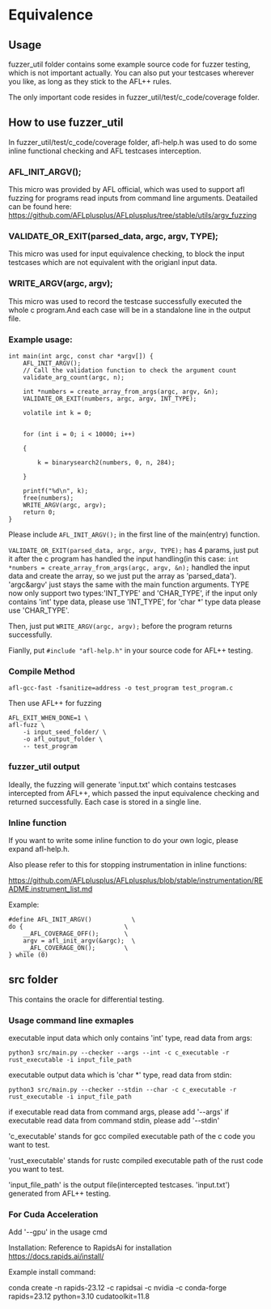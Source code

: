 # Equivalence

## Usage
fuzzer_util folder contains some example source code for fuzzer testing, which is not important actually. You can also put your testcases wherever you like, as long as they stick to the AFL++ rules.

The only important code resides in fuzzer_util/test/c_code/coverage folder.

## How to use fuzzer_util
In fuzzer_util/test/c_code/coverage folder, afl-help.h was used to do some inline functional checking and AFL testcases interception.
### AFL_INIT_ARGV();
This micro was provided by AFL official, which was used to support afl fuzzing for programs read inputs from command line arguments.
Deatailed can be found here:
https://github.com/AFLplusplus/AFLplusplus/tree/stable/utils/argv_fuzzing
### VALIDATE_OR_EXIT(parsed_data, argc, argv, TYPE);
This micro was used for input equivalence checking, to block the input testcases which are not equivalent with the origianl input data.
### WRITE_ARGV(argc, argv);
This micro was used to record the testcase successfully executed the whole c program.And each case will be in a standalone line in the output file.

### Example usage:
```
int main(int argc, const char *argv[]) {
    AFL_INIT_ARGV();
    // Call the validation function to check the argument count
    validate_arg_count(argc, n);

    int *numbers = create_array_from_args(argc, argv, &n);
    VALIDATE_OR_EXIT(numbers, argc, argv, INT_TYPE);

    volatile int k = 0;


    for (int i = 0; i < 10000; i++)

    {

        k = binarysearch2(numbers, 0, n, 284);

    }

    printf("%d\n", k);
    free(numbers);
    WRITE_ARGV(argc, argv);
    return 0;
}
```
Please include `AFL_INIT_ARGV();` in the first line of the main(entry) function.

`VALIDATE_OR_EXIT(parsed_data, argc, argv, TYPE);` has 4 params, just put it after the c program has handled the input handling(in this case: `int *numbers = create_array_from_args(argc, argv, &n);` handled the input data and create the array, so we just put the array as 'parsed_data'). 'argc&argv' just stays the same with the main function arguments. TYPE now only support two types:'INT_TYPE' and 'CHAR_TYPE', if the input only contains 'int' type data, please use 'INT_TYPE', for 'char *' type data please use 'CHAR_TYPE'.

Then, just put `WRITE_ARGV(argc, argv);` before the program returns successfully.

Fianlly, put `#include "afl-help.h"` in your source code for AFL++ testing.

### Compile Method
```
afl-gcc-fast -fsanitize=address -o test_program test_program.c
```
Then use AFL++ for fuzzing
```
AFL_EXIT_WHEN_DONE=1 \
afl-fuzz \
    -i input_seed_folder/ \
    -o afl_output_folder \
    -- test_program
```

### fuzzer_util output
Ideally, the fuzzing will generate 'input.txt' which contains testcases intercepted from AFL++, which passed the input equivalence checking and returned successfully. Each case is stored in a single line.

### Inline function
If you want to write some inline function to do your own logic, please expand afl-help.h.

Also please refer to this for stopping instrumentation in inline functions:

https://github.com/AFLplusplus/AFLplusplus/blob/stable/instrumentation/README.instrument_list.md

Example:
```
#define AFL_INIT_ARGV()           \
do {                            \
    __AFL_COVERAGE_OFF();       \
    argv = afl_init_argv(&argc);  \
    __AFL_COVERAGE_ON();        \
} while (0)
```
## src folder
This contains the oracle for differential testing.

### Usage command line exmaples
executable input data which only contains 'int' type, read data from args:
```
python3 src/main.py --checker --args --int -c c_executable -r rust_executable -i input_file_path
```
executable output data which is 'char *' type, read data from stdin:
```
python3 src/main.py --checker --stdin --char -c c_executable -r rust_executable -i input_file_path
```

if executable read data from command args, please add '--args'
if executable read data from command stdin, please add '--stdin'

'c_executable' stands for gcc compiled executable path of the c code you want to test.

'rust_executable' stands for rustc compiled executable path of the rust code you want to test.

'input_file_path' is the output file(intercepted testcases. 'input.txt') generated from AFL++ testing.
### For Cuda Acceleration
Add '--gpu' in the usage cmd

Installation: Reference to RapidsAi for installation
https://docs.rapids.ai/install/

Example install command:

conda create -n rapids-23.12 -c rapidsai -c nvidia -c conda-forge rapids=23.12 python=3.10 cudatoolkit=11.8